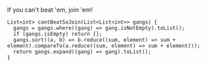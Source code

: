 If you can't beat 'em, join 'em!

    List<int> cantBeatSoJoin(List<List<int>> gangs) {
      gangs = gangs.where((gang) => gang.isNotEmpty).toList();
      if (gangs.isEmpty) return [];
      gangs.sort((a, b) => b.reduce((sum, element) => sum + element).compareTo(a.reduce((sum, element) => sum + element)));
      return gangs.expand((gang) => gang).toList();
    }
